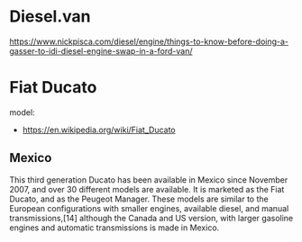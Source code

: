 # Diesel.van
https://www.nickpisca.com/diesel/engine/things-to-know-before-doing-a-gasser-to-idi-diesel-engine-swap-in-a-ford-van/

# Fiat Ducato
model:
- https://en.wikipedia.org/wiki/Fiat_Ducato

## Mexico
This third generation Ducato has been available in Mexico since November 2007, and over 30 different models are available. It is marketed as the Fiat Ducato, and as the Peugeot Manager. These models are similar to the European configurations with smaller engines, available diesel, and manual transmissions,[14] although the Canada and US version, with larger gasoline engines and automatic transmissions is made in Mexico.
